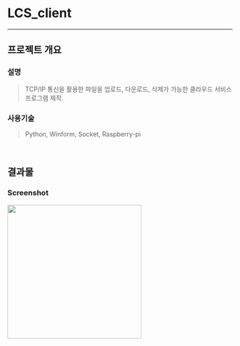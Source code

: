 # LCS_client
---

## **프로젝트 개요**

### **설명**

> TCP/IP 통신을 활용한 파일을 업로드, 다운로드, 삭제가 가능한 클라우드 서비스 프로그램 제작.


### **사용기술**

> Python, Winform, Socket, Raspberry-pi

<br>

## **결과물**

### **Screenshot**

<img src = "https://user-images.githubusercontent.com/41173881/102229747-72627500-3f2f-11eb-8be4-ad3c65e9d7a7.PNG" width="300px">
